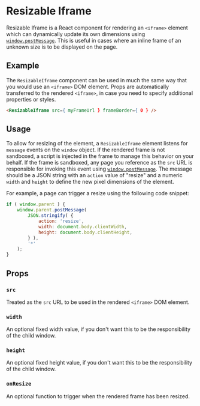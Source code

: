 # Resizable Iframe

Resizable Iframe is a React component for rendering an `<iframe>` element which can dynamically update its own dimensions using [`window.postMessage`](https://developer.mozilla.org/en-US/docs/Web/API/Window.postMessage). This is useful in cases where an inline frame of an unknown size is to be displayed on the page.

## Example

The `ResizableIframe` component can be used in much the same way that you would use an `<iframe>` DOM element. Props are automatically transferred to the rendered `<iframe>`, in case you need to specify additional properties or styles.

```html
<ResizableIframe src={ myFrameUrl } frameBorder={ 0 } />
```

## Usage

To allow for resizing of the element, a `ResizableIframe` element listens for `message` events on the `window` object. If the rendered frame is not sandboxed, a script is injected in the frame to manage this behavior on your behalf. If the frame is sandboxed, any page you reference as the `src` URL is responsible for invoking this event using [`window.postMessage`](https://developer.mozilla.org/en-US/docs/Web/API/Window.postMessage). The message should be a JSON string with an `action` value of "resize" and a numeric `width` and `height` to define the new pixel dimensions of the element.

For example, a page can trigger a resize using the following code snippet:

```javascript
if ( window.parent ) {
	window.parent.postMessage(
		JSON.stringify( {
			action: 'resize',
			width: document.body.clientWidth,
			height: document.body.clientHeight,
		} ),
		'*'
	);
}
```

## Props

### `src`

Treated as the `src` URL to be used in the rendered `<iframe>` DOM element.

### `width`

An optional fixed width value, if you don't want this to be the responsibility of the child window.

### `height`

An optional fixed height value, if you don't want this to be the responsibility of the child window.

### `onResize`

An optional function to trigger when the rendered frame has been resized.
